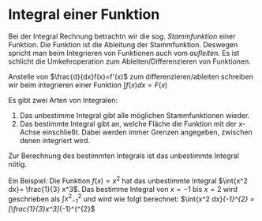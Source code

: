# Integral einer Funktion

Bei der Integral Rechnung betrachtn wir die sog. *Stammfunktion* einer Funktion. 
Die Funktion ist die Ableitung der Stammfunktion. 
Deswegen spricht man beim Integrieren von Funktionen auch vom *aufleiten*. 
Es ist schlicht die Umkehroperation zum Ableiten/Differenzieren von Funktionen.

Anstelle von $\frac{d}{dx}f(x)=f'(x)$ zum differenzieren/ableiten schreiben wir beim integrieren einer Funktion $\int{f(x) dx}=F(x)$

Es gibt zwei Arten von Integralen:

1. Das unbestimme Integral gibt alle möglichen Stammfunktionen wieder.
2. Das bestimmte Integral gibt an, welche Fläche die Funktion mit der x-Achse einschließt.
Dabei werden immer Grenzen angegeben, zwischen denen integriert wird.

Zur Berechnung des bestimmten Integrals ist das unbestimmte Integral nötig.

Ein Beispiel: Die Funktion $f(x)=x^2$ hat das unbestimmte Integral $\int{x^2 dx}= \frac{1}{3} x^3$. Das bestimme Integral von $x=-1$ bis $x=2$ wird geschrieben als $\int{x^2}_{-1}^{2}$ und wird wie folgt berechnet:
$\int{x^2 dx}_{-1}^{2} = \[\frac{1}{3}x^3\]_{-1}^{^{2}$
